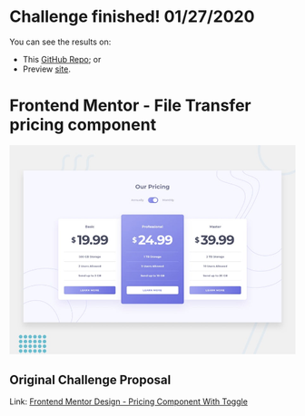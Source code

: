 # Challenge finished! 01/27/2020

You can see the results on:
- This [GitHub Repo](index.html); or
- Preview [site](https://vanribeiro.github.io/portfolio-pages/projects/frontend/pricing-component-with-toggle/).


# Frontend Mentor - File Transfer pricing component

![Design preview for the File Transfer pricing component coding challenge](./design/desktop-preview.jpg)

## Original Challenge Proposal

Link: [Frontend Mentor Design - Pricing Component With Toggle](https://github.com/vanribeiro/pricing-component-with-toggle)